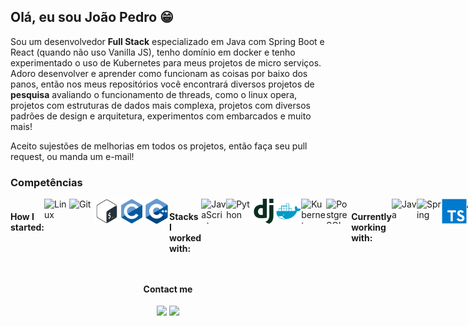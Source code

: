 ## Olá, eu sou João Pedro 😁
Sou um desenvolvedor **Full Stack** especializado em Java com Spring Boot e React (quando não uso Vanilla JS), tenho domínio em docker e tenho experimentado o uso de Kubernetes para meus projetos de micro serviços. Adoro desenvolver e aprender como funcionam as coisas por baixo dos panos, então nos meus repositórios você encontrará diversos projetos de **pesquisa** avaliando o funcionamento de threads, como o linux opera, projetos com estruturas de dados mais complexa, projetos com diversos padrões de design e arquitetura, experimentos com embarcados e muito mais!

Aceito sujestões de melhorias em todos os projetos, então faça seu pull request, ou manda um e-mail!

### Competências
<div style="display: flex" align="left">
  
  <h4>How I started:</h4>
  <img alt="Linux" width="40" height="40" src="https://cdn.jsdelivr.net/gh/devicons/devicon@latest/icons/linux/linux-original.svg">
  <img alt="Git" width="40" height="40" src="https://cdn.jsdelivr.net/gh/devicons/devicon/icons/git/git-plain.svg">
  <img alt="Bash" width="40" height="40" src="https://github.com/devicons/devicon/blob/v2.16.0/icons/bash/bash-original.svg">
  <img alt="C" width="40" height="40" src="https://github.com/devicons/devicon/blob/v2.16.0/icons/c/c-original.svg">
  <img alt="CPP" width="40" height="40" src="https://github.com/devicons/devicon/blob/v2.16.0/icons/cplusplus/cplusplus-original.svg">
  
  <h4>Stacks I worked with:</h4>
  <img alt="JavaScript" width="40" height="40" src="https://cdn.jsdelivr.net/gh/devicons/devicon/icons/javascript/javascript-plain.svg">
  <img alt="Python" width="40" height="40" src="https://cdn.jsdelivr.net/gh/devicons/devicon/icons/python/python-plain.svg">
  <img alt="Django" width="40" height="40" src="https://github.com/devicons/devicon/blob/v2.16.0/icons/django/django-plain.svg">
  <img alt="Docker" width="40" height="40" src="https://github.com/devicons/devicon/blob/v2.16.0/icons/docker/docker-plain.svg">
  <img alt="Kubernetes" width="40" height="40" src="https://cdn.jsdelivr.net/gh/devicons/devicon@latest/icons/kubernetes/kubernetes-original.svg" />
  <img alt="PostgreSQL" width="40" height="40" src="https://cdn.jsdelivr.net/gh/devicons/devicon@latest/icons/postgresql/postgresql-plain-wordmark.svg" />
  
  <h4>Currently working with:</h4>
  <img alt="Java" width="40" height="40" src="https://cdn.jsdelivr.net/gh/devicons/devicon@latest/icons/java/java-original.svg">
  <img alt="Spring" width="40" height="40" src="https://cdn.jsdelivr.net/gh/devicons/devicon@latest/icons/spring/spring-original.svg">
  <img alt="TypeScript" width="40" height="40" src="https://github.com/devicons/devicon/blob/v2.16.0/icons/typescript/typescript-original.svg">
  <img alt="NestJS" width="40" height="40" src="https://github.com/devicons/devicon/blob/v2.16.0/icons/nestjs/nestjs-original.svg">
  <img alt="React" width="40" height="40" src="https://cdn.jsdelivr.net/gh/devicons/devicon@latest/icons/react/react-original-wordmark.svg" />
  <img alt="MySQL" width="40" height="40" src="https://github.com/devicons/devicon/blob/v2.16.0/icons/mysql/mysql-original.svg">

</div>

##

<div align="center">
<h4>Contact me</h4>  
<a href="https://www.linkedin.com/in/jpedro-correia" target="_blank"><img src="https://img.shields.io/badge/-LinkedIn-%230077B5?style=for-the-badge&logo=linkedin&logoColor=white" target="_blank"></a> 
<a href="mailto:jpedro-lima@outlook.com" target="_blank"><img src="https://img.shields.io/badge/-Outlook-gray?style=for-the-badge&logo=mailboxdotorg&logoColor=white"></a>
